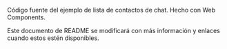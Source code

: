 Código fuente del ejemplo de lista de contactos de chat. Hecho con Web Components.

Este documento de README se modificará con más información y enlaces cuando
estos estén disponibles.